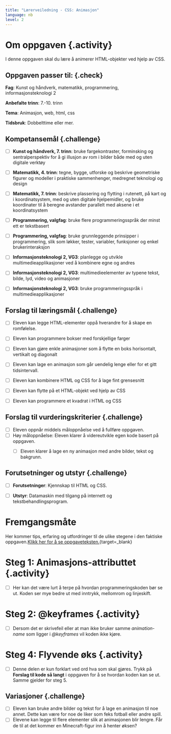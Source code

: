 ```yaml
---
title: "Lærerveiledning - CSS: Animasjon"
language: nb
level: 2
---
```


# Om oppgaven {.activity}
I denne oppgaven skal du lære å animerer HTML-objekter ved hjelp av CSS.

## Oppgaven passer til: {.check}
 __Fag__: Kunst og håndverk, matematikk, programmering, informasjonsteknologi 2

__Anbefalte trinn__: 7.-10. trinn

__Tema__: Animasjon, web, html, css

__Tidsbruk__: Dobbelttime eller mer.


## Kompetansemål {.challenge}

- [ ]  __Kunst og håndverk, 7. trinn__: bruke fargekontraster, forminsking og sentralperspektiv for å gi illusjon av rom i bilder både med og uten digitale verktøy

- [ ] __Matematikk, 4. trinn__: tegne, bygge, utforske og beskrive geometriske figurer og modeller i praktiske sammenhenger, medregnet teknologi og design

- [ ] __Matematikk, 7. trinn__: beskrive plassering og flytting i rutenett, på kart og i koordinatsystem, med og uten digitale hjelpemidler, og bruke koordinater til å beregne avstander parallelt med aksene i et koordinatsystem

- [ ] __Programmering, valgfag__: bruke flere programmeringsspråk der minst ett er tekstbasert

- [ ] __Programmering, valgfag__: bruke grunnleggende prinsipper i programmering, slik som løkker, tester, variabler, funksjoner og enkel brukerinteraksjon

- [ ] __Informasjonsteknologi 2, VG3__: planlegge og utvikle multimedieapplikasjoner ved å kombinere egne og andres

- [ ] __Informasjonsteknologi 2, VG3__: multimedieelementer av typene tekst, bilde, lyd, video og animasjoner

- [ ] __Informasjonsteknologi 2, VG3__: bruke programmeringsspråk i multimedieapplikasjoner


## Forslag til læringsmål {.challenge}

- [ ] Eleven kan legge HTML-elementer oppå hverandre for å skape en romfølelse.
- [ ] Eleven kan programmere bokser med forskjellige farger
- [ ] Eleven kan gjøre enkle animasjoner som å flytte en boks horisontalt, vertikalt og diagonalt
- [ ] Eleven kan lage en animasjon som går uendelig lenge eller for et gitt tidsintervall.
- [ ] Eleven kan kombinere HTML og CSS for å lage fint grensesnitt
- [ ] Eleven kan flytte på et HTML-objekt ved hjelp av CSS
- [ ] Eleven kan programmere et kvadrat i HTML og CSS


## Forslag til vurderingskriterier {.challenge}

- [ ] Eleven oppnår middels måloppnåelse ved å fullføre oppgaven.
- [ ] Høy måloppnåelse: Eleven klarer å videreutvikle egen kode basert på oppgaven.
    - [ ] Eleven klarer å lage en ny animasjon med andre bilder, tekst og bakgrunn.


## Forutsetninger og utstyr {.challenge}
- [ ]  __Forutsetninger__: Kjennskap til HTML og CSS.

- [ ]  __Utstyr__: Datamaskin med tilgang på internett og tekstbehandlingsprogram.



# Fremgangsmåte
Her kommer tips, erfaring og utfordringer til de ulike stegene i den faktiske oppgaven.[Klikk her for å se oppgaveteksten.](../animasjon/animasjon.html){target=_blank}

# Steg 1: Animasjons-attributtet {.activity}
- [ ]  Her kan det være lurt å terpe på hvordan programmeringskoden bør se ut. Koden ser mye bedre ut med inntrykk, mellomrom og linjeskift.

# Steg 2: @keyframes {.activity}
- [ ]  Dersom det er skrivefeil eller at man ikke bruker samme _animation-name_ som ligger i _@keyframes_ vil koden ikke kjøre.

# Steg 4: Flyvende øks {.activity}
- [ ] Denne delen er kun forklart ved ord hva som skal gjøres. Trykk på __Forslag til kode så langt__ i oppgaven for å se hvordan koden kan se ut. Samme gjelder for steg 5.


## Variasjoner {.challenge}
- [ ]  Eleven kan bruke andre bilder og tekst for å lage en animasjon til noe annet. Dette kan være for noe de liker som feks fotball eller andre spill.
- [ ] Elevene kan legge til flere elementer slik at animasjonen blir lengre. Får de til at det kommer en Minecraft-figur inn å henter øksen?
